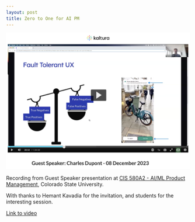 ```yaml
---
layout: post
title: Zero to One for AI PM
---
```


![Presentation Video - screenshot](/images/zero-to-one-video-fault-tolerant-UX-screenshot.png)

Recording from Guest Speaker presentation at [CIS 580A2 - AI/ML Product Management](https://www.online.colostate.edu/courses/CIS/CIS580A2.dot), Colorado State University.

With thanks to Hemant Kavadia for the invitation, and students for the interesting session.

[Link to video](https://www.kaltura.com/index.php/extwidget/preview/partner_id/1821471/uiconf_id/47490853/entry_id/1_a6d2hekf/embed/dynamic?)
